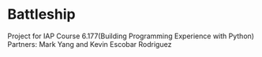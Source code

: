 # Battleship
Project for IAP Course 6.177(Building Programming Experience with Python)
Partners: Mark Yang and Kevin Escobar Rodriguez

